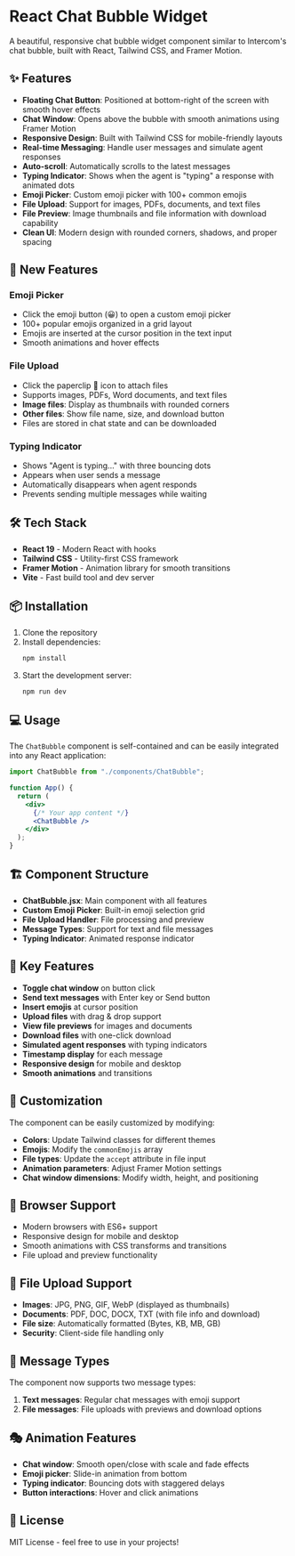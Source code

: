 # React Chat Bubble Widget

A beautiful, responsive chat bubble widget component similar to Intercom's chat bubble, built with React, Tailwind CSS, and Framer Motion.

## ✨ Features

- **Floating Chat Button**: Positioned at bottom-right of the screen with smooth hover effects
- **Chat Window**: Opens above the bubble with smooth animations using Framer Motion
- **Responsive Design**: Built with Tailwind CSS for mobile-friendly layouts
- **Real-time Messaging**: Handle user messages and simulate agent responses
- **Auto-scroll**: Automatically scrolls to the latest messages
- **Typing Indicator**: Shows when the agent is "typing" a response with animated dots
- **Emoji Picker**: Custom emoji picker with 100+ common emojis
- **File Upload**: Support for images, PDFs, documents, and text files
- **File Preview**: Image thumbnails and file information with download capability
- **Clean UI**: Modern design with rounded corners, shadows, and proper spacing

## 🚀 New Features

### **Emoji Picker**

- Click the emoji button (😀) to open a custom emoji picker
- 100+ popular emojis organized in a grid layout
- Emojis are inserted at the cursor position in the text input
- Smooth animations and hover effects

### **File Upload**

- Click the paperclip 📎 icon to attach files
- Supports images, PDFs, Word documents, and text files
- **Image files**: Display as thumbnails with rounded corners
- **Other files**: Show file name, size, and download button
- Files are stored in chat state and can be downloaded

### **Typing Indicator**

- Shows "Agent is typing..." with three bouncing dots
- Appears when user sends a message
- Automatically disappears when agent responds
- Prevents sending multiple messages while waiting

## 🛠️ Tech Stack

- **React 19** - Modern React with hooks
- **Tailwind CSS** - Utility-first CSS framework
- **Framer Motion** - Animation library for smooth transitions
- **Vite** - Fast build tool and dev server

## 📦 Installation

1. Clone the repository
2. Install dependencies:
   ```bash
   npm install
   ```
3. Start the development server:
   ```bash
   npm run dev
   ```

## 💻 Usage

The `ChatBubble` component is self-contained and can be easily integrated into any React application:

```jsx
import ChatBubble from "./components/ChatBubble";

function App() {
  return (
    <div>
      {/* Your app content */}
      <ChatBubble />
    </div>
  );
}
```

## 🏗️ Component Structure

- **ChatBubble.jsx**: Main component with all features
- **Custom Emoji Picker**: Built-in emoji selection grid
- **File Upload Handler**: File processing and preview
- **Message Types**: Support for text and file messages
- **Typing Indicator**: Animated response indicator

## 🎯 Key Features

- **Toggle chat window** on button click
- **Send text messages** with Enter key or Send button
- **Insert emojis** at cursor position
- **Upload files** with drag & drop support
- **View file previews** for images and documents
- **Download files** with one-click download
- **Simulated agent responses** with typing indicators
- **Timestamp display** for each message
- **Responsive design** for mobile and desktop
- **Smooth animations** and transitions

## 🎨 Customization

The component can be easily customized by modifying:

- **Colors**: Update Tailwind classes for different themes
- **Emojis**: Modify the `commonEmojis` array
- **File types**: Update the `accept` attribute in file input
- **Animation parameters**: Adjust Framer Motion settings
- **Chat window dimensions**: Modify width, height, and positioning

## 📱 Browser Support

- Modern browsers with ES6+ support
- Responsive design for mobile and desktop
- Smooth animations with CSS transforms and transitions
- File upload and preview functionality

## 🔧 File Upload Support

- **Images**: JPG, PNG, GIF, WebP (displayed as thumbnails)
- **Documents**: PDF, DOC, DOCX, TXT (with file info and download)
- **File size**: Automatically formatted (Bytes, KB, MB, GB)
- **Security**: Client-side file handling only

## 📝 Message Types

The component now supports two message types:

1. **Text messages**: Regular chat messages with emoji support
2. **File messages**: File uploads with previews and download options

## 🎭 Animation Features

- **Chat window**: Smooth open/close with scale and fade effects
- **Emoji picker**: Slide-in animation from bottom
- **Typing indicator**: Bouncing dots with staggered delays
- **Button interactions**: Hover and click animations

## 📄 License

MIT License - feel free to use in your projects!
